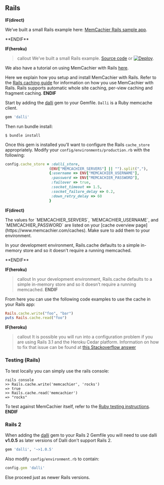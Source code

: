 
## Rails

**IF(direct)**
<p class="alert alert-info">
We’ve built a small Rails example here:
<a href="https://github.com/memcachier/examples-rails">MemCachier Rails sample app</a>.
</p>
**ENDIF**

**IF(heroku)**
>callout
>We’ve built a small Rails example.
><a class="github-source-code" href="https://github.com/memcachier/examples-rails">Source code</a> or
>[![Deploy](https://www.herokucdn.com/deploy/button.png)](https://heroku.com/deploy?template=https://github.com/memcachier/examples-rails).

We also have a tutorial on using MemCachier with Rails
[here](building-a-rails-3-application-with-memcache).

Here we explain how you setup and install MemCachier with Rails. Refer
to the [Rails caching
guide](http://guides.rubyonrails.org/caching_with_rails.html)
for information on how you use MemCachier with Rails. Rails supports
automatic whole site caching, per-view caching and fragment caching.
**ENDIF**

Start by adding the [dalli](https://github.com/mperham/dalli) gem to your
Gemfile. `Dalli` is a Ruby memcache client.

```ruby
gem 'dalli'
```

Then run bundle install:

```term
$ bundle install
```

Once this gem is installed you’ll want to configure the Rails `cache_store`
appropriately. Modify your `config/environments/production.rb` with the
following:

```ruby
config.cache_store = :dalli_store,
                    (ENV["MEMCACHIER_SERVERS"] || "").split(","),
                    {:username => ENV["MEMCACHIER_USERNAME"],
                     :password => ENV["MEMCACHIER_PASSWORD"],
                     :failover => true,
                     :socket_timeout => 1.5,
                     :socket_failure_delay => 0.2,
                     :down_retry_delay => 60
                    }
```

**IF(direct)**
<p class="alert alert-info">
The values for `MEMCACHIER_SERVERS`, `MEMCACHIER_USERNAME`, and
`MEMCACHIER_PASSWORD` are listed on your
[cache overview page](https://www.memcachier.com/caches). Make sure to add them
to your environment.
</p>

<p class="alert alert-info">
In your development environment, Rails.cache defaults to a simple
in-memory store and so it doesn't require a running memcached.
</p>
**ENDIF**

**IF(heroku)**
>callout
>In your development environment, Rails.cache defaults to a simple
>in-memory store and so it doesn’t require a running memcached.
**ENDIF**

From here you can use the following code examples to use the cache in your
Rails app:

```ruby
Rails.cache.write("foo", "bar")
puts Rails.cache.read("foo")
```

**IF(heroku)**
>callout
>It is possible you will run into a configuration problem if you are
>using Rails 3.1 and the Heroku Cedar platform. Information on how to
>fix that issue can be found at [this Stackoverflow
>answer](http://stackoverflow.com/questions/6458947/rails-3-1-heroku-cedar-static-image-assets-are-not-being-served)

### Testing (Rails)

To test locally you can simply use the rails console:

```term
rails console
>> Rails.cache.write('memcachier', 'rocks')
=> true
>> Rails.cache.read('memcachier')
=> "rocks"
```

To test against MemCachier itself, refer to the [Ruby testing
instructions](#testing-ruby).
**ENDIF**

### Rails 2

When adding the [dalli](https://github.com/mperham/dalli) gem to your Rails 2
Gemfile you will need to use dalli **v1.0.5** as later versions of Dalli don't
support Rails 2.

```ruby
gem 'dalli', '~>1.0.5'
```

Also modify `config/environment.rb` to contain:

```ruby
config.gem 'dalli'
```

Else proceed just as newer Rails versions.
